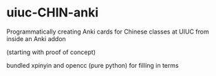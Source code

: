 # uiuc-CHIN-anki
Programmatically creating Anki cards for Chinese classes at UIUC from inside an Anki addon

(starting with proof of concept)


bundled xpinyin and opencc (pure python) for filling in terms